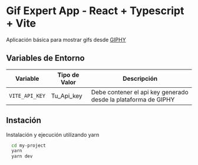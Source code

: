 
# Gif Expert App - React + Typescript + Vite

Aplicación básica para mostrar gifs desde [GIPHY](https://giphy.com/)
## Variables de Entorno

| Variable | Tipo de Valor | Descripción |
| -------- | ------------- | ----------- |
| `VITE_API_KEY` | Tu_Api_key | Debe contener el api key generado desde la plataforma de GIPHY |

## Instación

Instalación y ejecución utilizando yarn

```bash
  cd my-project
  yarn
  yarn dev
```
    